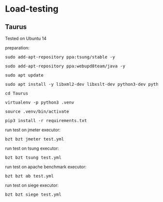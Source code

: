 # Load-testing

## Taurus

Tested on Ubuntu 14

preparation:
   <pre>sudo add-apt-repository ppa:tsung/stable -y</pre>
   <pre>sudo add-apt-repository ppa:webupd8team/java -y</pre>
   <pre>sudo apt update</pre>
   <pre>sudo apt install -y libxml2-dev libxslt-dev python3-dev python3-pip python-virtualenv apache2-utils siege tsung oracle-java8-installer oracle-java8-set-default</pre>
   <pre>cd Taurus</pre>
   <pre>virtualenv -p python3 .venv</pre>
   <pre>source .venv/bin/activate</pre>
   <pre>pip3 install -r requirements.txt</pre>

run test on jmeter executor:
   <pre>bzt bzt_jmeter_test.yml</pre>

run test on tsung executor:
   <pre>bzt bzt_tsung_test.yml</pre>

run test on apache benchmark executor:
   <pre>bzt bzt_ab_test.yml</pre>

run test on siege executor:
   <pre>bzt bzt_siege_test.yml</pre>




